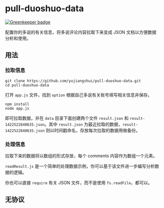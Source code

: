 # pull-duoshuo-data

[![Greenkeeper badge](https://badges.greenkeeper.io/yujiangshui/pull-duoshuo-data.svg)](https://greenkeeper.io/)

配置你的多说的有关信息，将多说评论内容拉取下来变成 JSON 文档以方便数据分析和使用。

## 用法

### 拉取信息

```
git clone https://github.com/yujiangshui/pull-duoshuo-data.git
cd pull-duoshuo-data
```

打开 `app.js` 文件，找到 `option` 根据自己多说有关账号填写相关信息并保存。


```
npm install
node app.js
```

即可拉取数据，并在 `data` 目录下面创建两个文件 `result.json` 和 `result-1422522840635.json`。其中 `result.json` 为最近拉取的数据，`result-1422522840635.json` 则以时间戳命名，存放每次拉取的数据用做备份。

### 处理信息

拉取下来的数据将以数组的形式存放，每个 comments 内容作为数组一个元素。

`readResult.js` 是一个简单的处理数据示例，你可以基于该文件进一步编写分析数据的逻辑。

你也可以直接 `require` 有关 JSON 文件，而不是使用 `fs.readFile`，都可以。

## 无协议